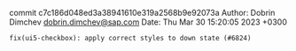 commit c7c186d048ed3a38941610e319a2568b9e92073a
Author: Dobrin Dimchev <dobrin.dimchev@sap.com>
Date:   Thu Mar 30 15:20:05 2023 +0300

    fix(ui5-checkbox): apply correct styles to down state (#6824)
